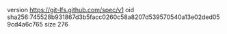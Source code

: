 version https://git-lfs.github.com/spec/v1
oid sha256:745528b931867d3b5facc0260c58a8207d539570540a13e02ded059cd4a6c765
size 276

